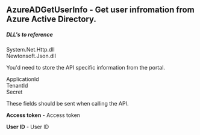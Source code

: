 ## AzureADGetUserInfo - Get user infromation from Azure Active Directory.


##### DLL's to reference
System.Net.Http.dll </br>
Newtonsoft.Json.dll </br>

You'd need to store the API specific information from the portal.

ApplicationId </br>
TenantId </br>
Secret </br>

These fields should be sent when calling the API.

**Access token**      - Access token

**User ID**          - User ID
